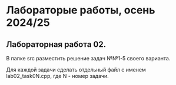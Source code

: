 # Лабораторые работы, осень 2024/25

## Лабораторная работа 02.

В папке src разместить решение задач №№1-5 своего варианта. 

Для каждой задачи сделать отдельный файл с именем lab02_task0N.cpp, где N - номер задачи.


